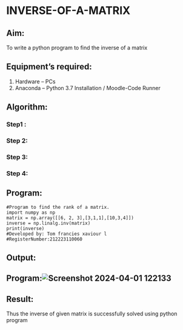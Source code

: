 # INVERSE-OF-A-MATRIX
## Aim:
To write a python program to find the inverse of a matrix
## Equipment’s required:
1. 	Hardware – PCs
2. 	Anaconda – Python 3.7 Installation / Moodle-Code Runner
## Algorithm:
### Step1 : 
### Step 2: 
### Step 3: 
### Step 4: 

## Program:

```
#Program to find the rank of a matrix.
import numpy as np
matrix = np.array([[6, 2, 3],[3,1,1],[10,3,4]])
inverse = np.linalg.inv(matrix)
print(inverse)
#Developed by: Tom francies xaviour l
#RegisterNumber:212223110060
```
## Output:
## Program:![Screenshot 2024-04-01 122133](https://github.com/Tomfx03/INVERSE-OF-A-MATRIX/assets/101335832/d39f38ac-99fe-49ec-b189-d1c50e8b0c6b)
## Result:
Thus the inverse of given matrix is successfully solved using python program

